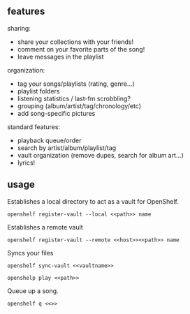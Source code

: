 features
--

sharing:
 - share your collections with your friends!
 - comment on your favorite parts of the song! 
 - leave messages in the playlist

organization:
 - tag your songs/playlists (rating, genre...)
 - playlist folders
 - listening statistics / last-fm scrobbling?
 - grouping (album/artist/tag/chronology/etc)
 - add song-specific pictures

standard features:
 - playback queue/order
 - search by artist/album/playlist/tag
 - vault organization (remove dupes, search for album art...)
 - lyrics!

usage 
--
Establishes a local directory to act as a vault for OpenShelf.
```
openshelf register-vault --local <<path>> name
```

Establishes a remote vault 
```
openshelf register-vault --remote <<host>><<path>> name
```

Syncs your files 
```
openshelf sync-vault <<vaultname>>
```

```
openshelp play <<path>>
```

Queue up a song.
```
openshelf q <<>>
```

